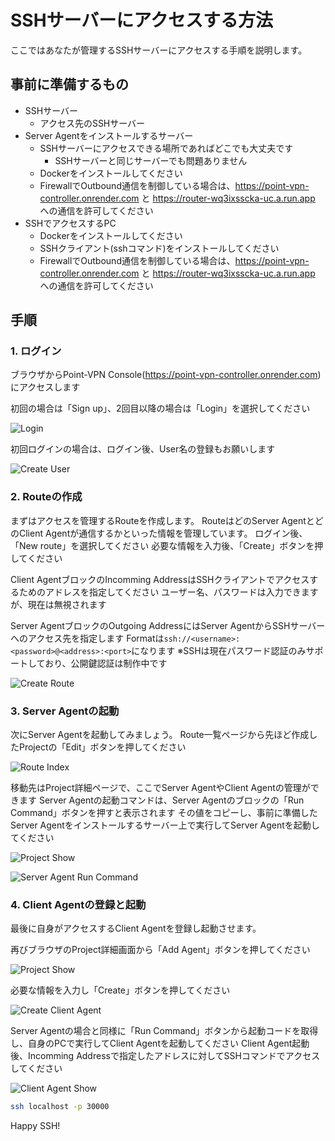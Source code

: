 # SSHサーバーにアクセスする方法

ここではあなたが管理するSSHサーバーにアクセスする手順を説明します。

## 事前に準備するもの

- SSHサーバー
  - アクセス先のSSHサーバー
- Server Agentをインストールするサーバー
  - SSHサーバーにアクセスできる場所であればどこでも大丈夫です
    - SSHサーバーと同じサーバーでも問題ありません
  - Dockerをインストールしてください
  - FirewallでOutbound通信を制御している場合は、https://point-vpn-controller.onrender.com と https://router-wq3ixsscka-uc.a.run.app への通信を許可してください
- SSHでアクセスするPC
  - Dockerをインストールしてください
  - SSHクライアント(sshコマンド)をインストールしてください
  - FirewallでOutbound通信を制御している場合は、https://point-vpn-controller.onrender.com と https://router-wq3ixsscka-uc.a.run.app への通信を許可してください

## 手順

### 1. ログイン

ブラウザからPoint-VPN Console(https://point-vpn-controller.onrender.com)にアクセスします

初回の場合は「Sign up」、2回目以降の場合は「Login」を選択してください

![Login](./images/1_login.png)

初回ログインの場合は、ログイン後、User名の登録もお願いします

![Create User](./images/2_user_create.png)

### 2. Routeの作成

まずはアクセスを管理するRouteを作成します。
RouteはどのServer AgentとどのClient Agentが通信するかといった情報を管理しています。
ログイン後、「New route」を選択してください
必要な情報を入力後、「Create」ボタンを押してください

Client AgentブロックのIncomming AddressはSSHクライアントでアクセスするためのアドレスを指定してください
ユーザー名、パスワードは入力できますが、現在は無視されます

Server AgentブロックのOutgoing AddressにはServer AgentからSSHサーバーへのアクセス先を指定します
Formatは`ssh://<username>:<password>@<address>:<port>`になります
※SSHは現在パスワード認証のみサポートしており、公開鍵認証は制作中です

![Create Route](./images/3_create_route.png)

### 3. Server Agentの起動

次にServer Agentを起動してみましょう。
Route一覧ページから先ほど作成したProjectの「Edit」ボタンを押してください

![Route Index](./images/4_project_index.png)

移動先はProject詳細ページで、ここでServer AgentやClient Agentの管理ができます
Server Agentの起動コマンドは、Server Agentのブロックの「Run Command」ボタンを押すと表示されます
その値をコピーし、事前に準備したServer Agentをインストールするサーバー上で実行してServer Agentを起動してください

![Project Show](./images/5_project_show.png)

![Server Agent Run Command](./images/6_run_command.png)

### 4. Client Agentの登録と起動

最後に自身がアクセスするClient Agentを登録し起動させます。

再びブラウザのProject詳細画面から「Add Agent」ボタンを押してください

![Project Show](./images/7_project_show.png)

必要な情報を入力し「Create」ボタンを押してください

![Create Client Agent](./images/8_create_client_agent.png)

Server Agentの場合と同様に「Run Command」ボタンから起動コードを取得し、自身のPCで実行してClient Agentを起動してください
Client Agent起動後、Incomming Addressで指定したアドレスに対してSSHコマンドでアクセスしてください

![Client Agent Show](./images/9_client_agent_show.png)

```bash
ssh localhost -p 30000
```

Happy SSH!
